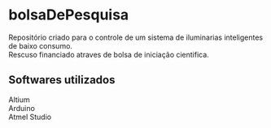 <h1> bolsaDePesquisa </h1>
<p>
Repositório criado para o controle de um sistema de iluminarias inteligentes de baixo consumo.<br/>
Rescuso financiado atraves de bolsa de iniciação cientifica.
</p>

<h2> Softwares utilizados </h2>
<p> 
Altium <br/>
Arduino <br/>
Atmel Studio <br/>
</p>
